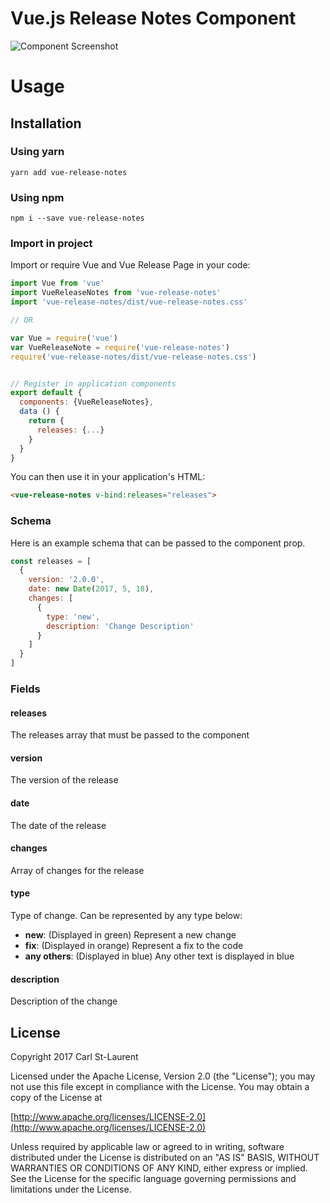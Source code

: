 # Vue.js Release Notes Component

![Component Screenshot](https://raw.githubusercontent.com/cstlaurent/vue-release-notes/master/docs/assets/component-screenshot.png)

# Usage

## Installation

### Using yarn

`yarn add vue-release-notes`

### Using npm

`npm i --save vue-release-notes`

### Import in project

Import or require Vue and Vue Release Page in your code:

``` javascript
import Vue from 'vue'
import VueReleaseNotes from 'vue-release-notes'
import 'vue-release-notes/dist/vue-release-notes.css'

// OR

var Vue = require('vue')
var VueReleaseNote = require('vue-release-notes')
require('vue-release-notes/dist/vue-release-notes.css')


// Register in application components
export default {
  components: {VueReleaseNotes},
  data () {
    return {
      releases: {...}
    }
  }
}
```

You can then use it in your application's HTML:
``` html
<vue-release-notes v-bind:releases="releases">
```

### Schema

Here is an example schema that can be passed to the component prop.

``` javascript
const releases = [
  {
    version: '2.0.0',
    date: new Date(2017, 5, 18),
    changes: [
      {
        type: 'new',
        description: 'Change Description'
      }
    ]
  }
]

```

### Fields

#### releases

The releases array that must be passed to the component

#### version

The version of the release

#### date

The date of the release

#### changes

Array of changes for the release

#### type

Type of change. Can be represented by any type below:

- **new**: (Displayed in green) Represent a new change
- **fix**: (Displayed in orange) Represent a fix to the code
- **any others**: (Displayed in blue) Any other text is displayed in blue

#### description

Description of the change

## License

  Copyright 2017 Carl St-Laurent

  Licensed under the Apache License, Version 2.0 (the "License");
  you may not use this file except in compliance with the License.
  You may obtain a copy of the License at

  [http://www.apache.org/licenses/LICENSE-2.0](http://www.apache.org/licenses/LICENSE-2.0)

  Unless required by applicable law or agreed to in writing, software
  distributed under the License is distributed on an "AS IS" BASIS,
  WITHOUT WARRANTIES OR CONDITIONS OF ANY KIND, either express or implied.
  See the License for the specific language governing permissions and
  limitations under the License.